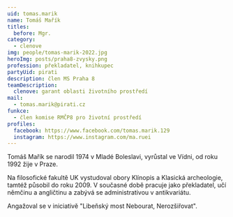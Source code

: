 ```yaml
---
uid: tomas.marik
name: Tomáš Mařík
titles:
  before: Mgr.
category:
  - clenove
img: people/tomas-marik-2022.jpg
heroImg: posts/praha8-zvysky.png
profession: překladatel, knihkupec
partyUid: pirati
description: člen MS Praha 8
teamDescription:
  clenove: garant oblasti životního prostředí
mail:
  - tomas.marik@pirati.cz
funkce:
  - člen komise RMČP8 pro životní prostředí
profiles:
  facebook: https://www.facebook.com/tomas.marik.129
  instagram: https://www.instagram.com/ma.ruei
---
```


Tomáš Mařík se narodil 1974 v Mladé Boleslavi, vyrůstal ve Vídni, od roku 1992 žije v Praze.

Na filosofické fakultě UK vystudoval obory Klínopis a Klasická archeologie, tamtéž působil do roku 2009. V současné době pracuje jako překladatel, učí němčinu a angličtinu a zabývá se administrativou v antikvariátu.

Angažoval se v iniciativě "Libeňský most Nebourat, Nerozšiřovat".

